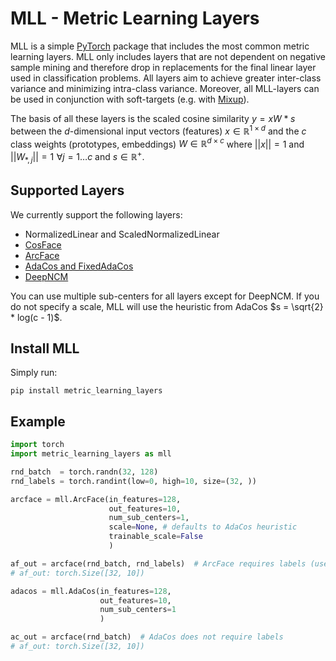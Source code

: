 # MLL - Metric Learning Layers
MLL is a simple [PyTorch](https://pytorch.org/) package that includes the most common metric learning layers.
MLL only includes layers that are not dependent on negative sample mining and therefore drop in replacements for 
the final linear layer used in classification problems.
All layers aim to achieve greater inter-class variance and minimizing intra-class variance. 
Moreover, all MLL-layers can be used in conjunction with soft-targets (e.g. with [Mixup](https://arxiv.org/abs/1710.09412)).

The basis of all these layers is the scaled cosine similarity $y = xW * s$ between 
the $d$-dimensional input vectors (features) $x \in \mathbb{R}^{1 \times d}$ and the 
$c$ class weights (prototypes, embeddings) $W \in \mathbb{R}^{d \times c}$
where $||x|| = 1$ and $||W_{*, j}|| = 1 \,\, \forall j= 1\dots c$ and $s \in \mathbb{R}^+$.

## Supported Layers
We currently support the following layers:
* NormalizedLinear and ScaledNormalizedLinear
* [CosFace](https://arxiv.org/abs/1801.09414)
* [ArcFace](https://arxiv.org/abs/1801.07698)
* [AdaCos and FixedAdaCos](https://arxiv.org/abs/1905.00292)
* [DeepNCM](https://openreview.net/forum?id=rkPLZ4JPM)

You can use multiple sub-centers for all layers except for DeepNCM. If you do not specify a scale, 
MLL will use the heuristic from AdaCos $s = \sqrt{2} * log(c - 1)$.

## Install MLL
Simply run:
```
pip install metric_learning_layers
```

## Example
```py
import torch
import metric_learning_layers as mll

rnd_batch  = torch.randn(32, 128)
rnd_labels = torch.randint(low=0, high=10, size=(32, ))

arcface = mll.ArcFace(in_features=128, 
                      out_features=10, 
                      num_sub_centers=1, 
                      scale=None, # defaults to AdaCos heuristic
                      trainable_scale=False
                      )

af_out = arcface(rnd_batch, rnd_labels)  # ArcFace requires labels (used to apply the margin)
# af_out: torch.Size([32, 10])

adacos = mll.AdaCos(in_features=128, 
                    out_features=10, 
                    num_sub_centers=1 
                    )

ac_out = arcface(rnd_batch)  # AdaCos does not require labels
# af_out: torch.Size([32, 10])
```